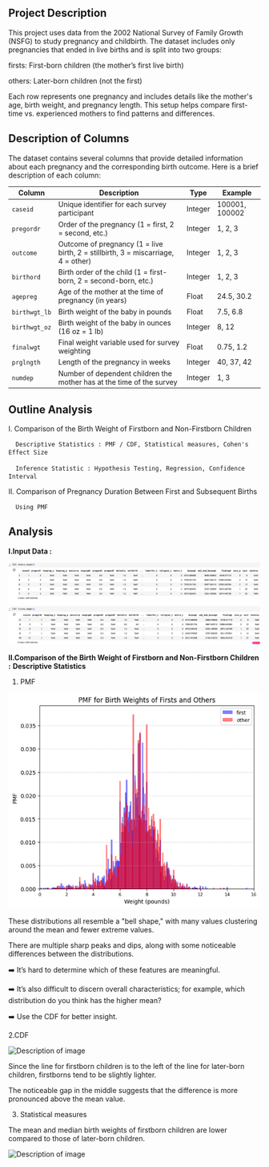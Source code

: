 ## Project Description

This project uses data from the 2002 National Survey of Family Growth (NSFG) to study pregnancy and childbirth. The dataset includes only pregnancies that ended in live births and is split into two groups:

firsts: First-born children (the mother’s first live birth)

others: Later-born children (not the first)

Each row represents one pregnancy and includes details like the mother's age, birth weight, and pregnancy length. This setup helps compare first-time vs. experienced mothers to find patterns and differences.


##  Description of Columns

The dataset contains several columns that provide detailed information about each pregnancy and the corresponding birth outcome. 
Here is a brief description of each column:

| **Column**      | **Description**                                                                 | **Type**   | **Example**         |
|-----------------|---------------------------------------------------------------------------------|------------|---------------------|
| `caseid`        | Unique identifier for each survey participant                                    | Integer    | 100001, 100002      |
| `pregordr`      | Order of the pregnancy (1 = first, 2 = second, etc.)                             | Integer    | 1, 2, 3             |
| `outcome`       | Outcome of pregnancy (1 = live birth, 2 = stillbirth, 3 = miscarriage, 4 = other) | Integer    | 1, 2, 3             |
| `birthord`      | Birth order of the child (1 = first-born, 2 = second-born, etc.)                 | Integer    | 1, 2, 3             |
| `agepreg`       | Age of the mother at the time of pregnancy (in years)                            | Float      | 24.5, 30.2          |
| `birthwgt_lb`   | Birth weight of the baby in pounds                                               | Float      | 7.5, 6.8            |
| `birthwgt_oz`   | Birth weight of the baby in ounces (16 oz = 1 lb)                               | Integer    | 8, 12               |
| `finalwgt`      | Final weight variable used for survey weighting                                  | Float      | 0.75, 1.2           |
| `prglngth`      | Length of the pregnancy in weeks                                                 | Integer    | 40, 37, 42          |
| `numdep`        | Number of dependent children the mother has at the time of the survey           | Integer    | 1, 3                |


## Outline Analysis 

I. Comparison of the Birth Weight of Firstborn and Non-Firstborn Children

      Descriptive Statistics : PMF / CDF, Statistical measures, Cohen's Effect Size
      
      Inference Statistic : Hypothesis Testing, Regression, Confidence Interval

II. Comparison of Pregnancy Duration Between First and Subsequent Births   

      Using PMF


## Analysis

**I.Input Data :**

![NSFG Pregnancy Data](https://github.com/mydg13/mydg_project/blob/main/image/image1.png?raw=true)



**II.Comparison of the Birth Weight of Firstborn and Non-Firstborn Children :**
**Descriptive Statistics**
1. PMF

![Pregnancy Analysis Chart](https://github.com/mydg13/mydg_project/blob/main/image/image2.png?raw=true)

These distributions all resemble a "bell shape," with many values clustering around the mean and fewer extreme values.

There are multiple sharp peaks and dips, along with some noticeable differences between the distributions.

➡️ It’s hard to determine which of these features are meaningful.

➡️ It’s also difficult to discern overall characteristics; for example, which distribution do you think has the higher mean?

➡️ Use the CDF for better insight.

2.CDF

![Description of image](https://github.com/mydg13/BirthData_Project/blob/main/image/image3.png?raw=true)

Since the line for firstborn children is to the left of the line for later-born children, firstborns tend to be slightly lighter.

The noticeable gap in the middle suggests that the difference is more pronounced above the mean value.

3. Statistical measures

The mean and median birth weights of firstborn children are lower compared to those of later-born children.

![Description of image](https://github.com/mydg13/BirthData_Project/blob/main/image/image4.png?raw=true)

